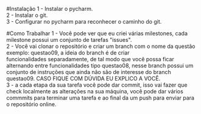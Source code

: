 
#Instalação
1 - Instalar o pycharm.<br />
2 - Instalar o git.<br />
3 - Configurar no pycharm para reconhecer o caminho do git.<br />

#Como Trabalhar
1 - Você pode ver que eu criei várias milestones, cada milestone possui um conjunto de tarefas "issues".<br />
2 - Você vai clonar o repositório e criar um branch com o nome da questão exemplo: questao09, a ideia do branch é de criar<br /> funcionalidades
separadamente, de tal modo que você possa ficar alternando entre funcionalidades tipo questao08, nesse branch possui um conjunto de instruções
que ainda não são de interesse do branch questao09. CASO FIQUE COM DÚVIDA EU EXPLICO A VOCÊ.<br />
3 - a cada etapa da sua tarefa você pode dar commit, isso vai fazer que check localmente as alterações na sua máquina, você pode dar vários commmits para terminar uma tarefa e ao final da um push para enviar para o repositório online.

